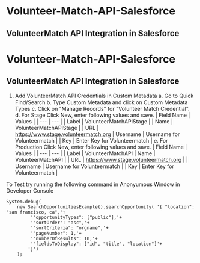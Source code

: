 # Volunteer-Match-API-Salesforce
## VolunteerMatch API Integration in Salesforce

# Volunteer-Match-API-Salesforce
## VolunteerMatch API Integration in Salesforce

1. Add VolunteerMatch API Credentials in Custom Metadata
	a. Go to Quick Find/Search
	b. Type Custom Metadata and click on Custom Metadata Types
	c. Click on "Manage Records" for "Volunteer Match Credential".
	d. For Stage Click New, enter following values and save.
			| Field Name | Values |
			| --- | --- |
			| Label | VolunteerMatchAPIStage |
			| Name | VolunteerMatchAPIStage  |
			| URL | https://www.stage.volunteermatch.org 
			| Username | Username for Volunteermatch |
			| Key | Enter Key for Volunteermatch |
	e. For Production Click New, enter following values and save.
			| Field Name | Values |
			| --- | --- |
			| Label | VolunteerMatchAPI 
			| Name | VolunteerMatchAPI |
			| URL | https://www.stage.volunteermatch.org |
			| Username | Username for Volunteermatch |
			| Key | Enter Key for Volunteermatch |
			
To Test try running the following command in Anonyumous Window in Developer Console
```
System.debug(
	new SearchOpportunitiesExample().searchOpportunity(	'{ "location": "san francisco, ca",'+
		 '"opportunityTypes": ["public"],'+
		 '"sortOrder": "asc",'+
		 '"sortCriteria": "orgname",'+
		 '"pageNumber": 1,'+
		 '"numberOfResults": 10,'+
		 '"fieldsToDisplay": ["id", "title", "location"]'+
		'}')
	);
```
